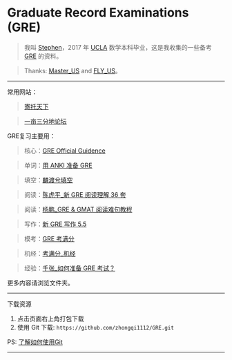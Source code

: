 # Graduate Record Examinations (GRE)

 > 我叫 [Stephen]，2017 年 [UCLA] 数学本科毕业，这是我收集的一些备考 [GRE](https://www.ets.org/gre) 的资料。
 
 > Thanks: [Master_US] and [FLY_US]。

***

常用网站：
  
  > [寄托天下]
  
  > [一亩三分地论坛]

GRE复习主要用：
  
  > 核心：[GRE Official Guidence]
  
  > 单词：[用 ANKI 准备 GRE]
 
  > 填空：[麟渡兮填空]
  
  > 阅读：[陈虎平_新 GRE 阅读理解 36 套]
    
  > 阅读：[杨鹏_GRE & GMAT 阅读难句教程]
  
  > 写作：[新 GRE 写作 5.5]
  
  > 模考：[GRE 考满分]
  
  > 机经：[考满分_机经]
  
  > 经验：[千张_如何准备 GRE 考试？]

 更多内容请浏览文件夹。

***

下载资源

1. 点击页面右上角打包下载
2. 使用 Git 下载: `https://github.com/zhongqi1112/GRE.git`

PS: [了解如何使用Git]


***

[UCLA]: http://www.ucla.edu/
[Stephen]: https://stephenwang.me/
[Master_US]: https://github.com/Maecenas/Master_US/
[FLY_US]: https://github.com/hot13399/FLY_US/

[寄托天下]: http://bbs.gter.net/
[一亩三分地论坛]: http://www.1point3acres.com/

[GRE Official Guidence]: https://github.com/zhongqi1112/GRE/tree/master/GRE%20Guidance/recommended
[用 ANKI 准备 GRE]: https://github.com/zhongqi1112/GRE/tree/master/%E5%8D%95%E8%AF%8D/recommended/ANKI
[麟渡兮填空]: https://github.com/zhongqi1112/GRE/blob/master/%E5%A1%AB%E7%A9%BA/recommended/%E9%BA%9F%E6%B8%A1%E5%85%AE%E5%A1%AB%E7%A9%BA%20(%E6%B0%91%E5%9C%8B103%E5%B9%B412%E6%9C%88%E7%89%88)_%E5%85%A8.pdf
[陈虎平_新 GRE 阅读理解 36 套]: https://github.com/zhongqi1112/GRE/blob/master/%E9%98%85%E8%AF%BB/recommended/%E9%99%88%E8%99%8E%E5%B9%B3_%E6%96%B0GRE%E9%98%85%E8%AF%BB%E7%90%86%E8%A7%A336%E5%A5%97.pdf
[杨鹏_GRE & GMAT 阅读难句教程]: https://github.com/zhongqi1112/GRE/blob/master/%E9%98%85%E8%AF%BB/recommended/%E6%9D%A8%E9%B9%8FGRE%E9%95%BF%E9%9A%BE%E5%8F%A5.doc
[新 GRE 写作 5.5]: https://github.com/zhongqi1112/GRE/blob/master/%E5%86%99%E4%BD%9C/%E6%96%B0GRE%E5%86%99%E4%BD%9C5.5.pdf
[GRE 考满分]: https://gre.kmf.com/
[考满分_机经]: https://github.com/zhongqi1112/GRE/tree/master/%E6%9C%BA%E7%BB%8F/recommended
[千张_如何准备 GRE 考试？]: https://www.zhihu.com/question/19767285/answer/149894118

[了解如何使用Git]: https://github.com/zhongqi1112/GRE/blob/master/howToUseGithub.md
